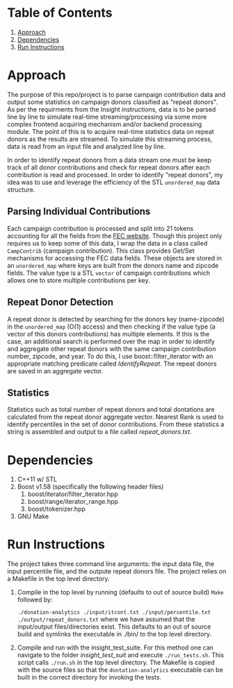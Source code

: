 # Table of Contents
1. [Approach](README.md#approach)
2. [Dependencies](README.md#dependencies)
3. [Run Instructions](README.md#run-instructions)

# Approach
The purpose of this repo/project is to parse campaign contribution data and output some statistics on campaign donors classified as "repeat donors".  As per the requirments from the Insight instructions, data is to be parsed line by line to simulate real-time streaming/processing via some more complex frontend acquiring mechanism and/or backend processing module.  The point of this is to acquire real-time statistics data on repeat donors as the results are streamed. To simulate this streaming process, data is read from an input file and analyzed line by line.

In order to identify repeat donors from a data stream one must be keep track of all donor contributions and check for repeat donors after each contribution is read and processed.  In order to identify "repeat donors", my idea was to use and leverage the efficiency of the STL `unordered_map` data structure.  

## Parsing Individual Contributions
Each campaign contribution is processed and split into 21 tokens accounting for all the fields from the [FEC website](http://classic.fec.gov/finance/disclosure/metadata/DataDictionaryContributionsbyIndividuals.shtml).  Though this project only requires us to keep some of this data, I wrap the data in a class called `CampContrib` (campaign contribution). This class provides Get/Set mechanisms for accessing the FEC data fields.  These objects are stored in an `unordered_map` where keys are built from the donors name and zipcode fields.  The value type is a STL `vector` of campaign contributions which allows one to store multiple contributions per key.

## Repeat Donor Detection
A repeat donor is detected by searching for the donors key (name-zipcode) in the `unordered_map` (O(1) access) and then checking if the value type (a vector of this donors contributions) has multiple elements.  If this is the case, an additional search is performed over the map in order to identify and aggregate other repeat donors with the same campaign contribution number, zipcode, and year.  To do this, I use boost::filter_iterator with an appropriate matching predicate called *IdentifyRepeat*.  The repeat donors are saved in an aggregate vector.

## Statistics
Statistics such as total number of repeat donors and total dontations are calculated from the repeat donor aggregate vector.  Nearest Rank is used to identify percentiles in the set of donor contributions.  From these statistics a string is assembled and output to a file called *repeat_donors.txt*.

# Dependencies
1. C++11 w/ STL
2. Boost v1.58 (specifically the following header files)
    1. boost/iterator/filter_iterator.hpp
    2. boost/range/iterator_range.hpp
    3. boost/tokenizer.hpp
3. GNU Make

# Run Instructions
The project takes three command line arguments: the input data file, the input percentile file, and the outpute repeat donors file.  The project relies on a Makefile in the top level directory.

1. Compile in the top level by running (defaults to out of source build) `Make` followed by:

    `./donation-analytics ./input/itcont.txt ./input/percentile.txt ./output/repeat_donors.txt`
    where we have assumed that the input/output files/directories exist.  This defaults to an out of source build and symlinks the executable in ./bin/ to the top level directory.

2. Compile and run with the insight_test_suite.  For this method one can navigate to the folder *insight_test_suit* and execute `./run_tests.sh`.  This script calls `./run.sh` in the top level directory.  The Makefile is copied with the source files so that the `dontation-analytics` executable can be built in the correct directory for invoking the tests.
